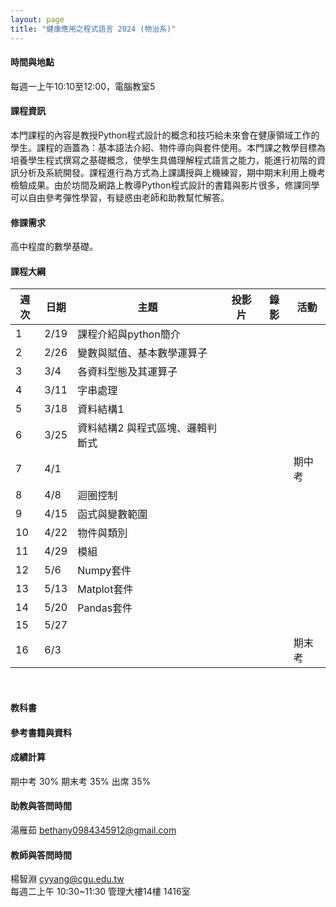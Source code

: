 ```yaml
---
layout: page
title: "健康應用之程式語言 2024 (物治系)"
---
```

<!---
課程代碼 GT0174
開課序號 61033
-->

#### 時間與地點
每週一上午10:10至12:00，電腦教室5<br/>

#### 課程資訊
本門課程的內容是教授Python程式設計的概念和技巧給未來會在健康領域工作的學生。課程的涵蓋為：基本語法介紹、物件導向與套件使用。本門課之教學目標為培養學生程式撰寫之基礎概念，使學生具備理解程式語言之能力，能進行初階的資訊分析及系統開發。課程進行為方式為上課講授與上機練習，期中期末利用上機考檢驗成果。由於坊間及網路上教導Python程式設計的書籍與影片很多，修課同學可以自由參考彈性學習，有疑惑由老師和助教幫忙解答。

#### 修課需求
高中程度的數學基礎。

#### 課程大綱

|週次|日期   |主題                       |投影片   |錄影       | 活動     |
|--- |---   |---                        |---     |---        |---       |
|1   |2/19  | 課程介紹與python簡介       |         |          |          |
|2   |2/26  | 變數與賦值、基本數學運算子  |         |          |          |
|3   |3/4   | 各資料型態及其運算子        |         |         |           |
|4   |3/11  | 字串處理                   |          |        |           |
|5   |3/18  | 資料結構1                   |        |         |           |
|6   |3/25  | 資料結構2 與程式區塊、邏輯判斷式 |     |         |           |
|7   |4/1   |                           |         |         | 期中考     |
|8   |4/8   | 迴圈控制                   |      |         |              |
|9   |4/15  | 函式與變數範圍             |      |         |              |
|10  |4/22  | 物件與類別                 |      |         |              |
|11  |4/29  | 模組                      |      |         |              |
|12  |5/6   | Numpy套件                 |      |         |              |
|13  |5/13  | Matplot套件               |      |         |              |
|14  |5/20  | Pandas套件                |      |         |               |
|15  |5/27  |                           |      |         |               |
|16  |6/3   |                           |      |         |  期末考       |

<br/>

#### 教科書

#### 參考書籍與資料


#### 成績計算
期中考 30% 期末考 35% 出席 35%

#### 助教與答問時間
湯雁茹 bethany0984345912@gmail.com

#### 教師與答問時間
楊智淵 cyyang@cgu.edu.tw <br/>
每週二上午 10:30~11:30 管理大樓14樓 1416室<br/>

